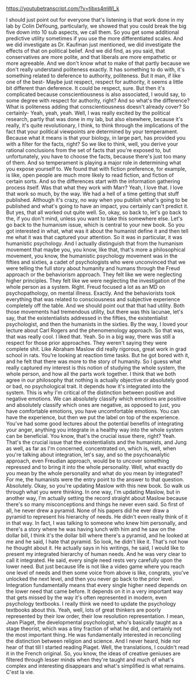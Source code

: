 https://youtubetranscript.com/?v=tibxs4mWI_k

 I should just point out for everyone that's listening is that work done in my lab by Colin DeYoung, particularly, we showed that you could break the big five down into 10 sub aspects, we call them. So you get some additional predictive utility sometimes if you use the more differentiated scales. And we did investigate as Dr. Kaufman just mentioned, we did investigate the effects of that on political belief. And we did find, as you said, that conservatives are more polite, and that liberals are more empathetic or more agreeable. And we don't know what to make of that partly because we don't really understand politeness exactly. It has something to do with, it's something related to deference to authority, politeness. But it man, if like one of the best- Maybe just respect, respect for authority, it seems a little bit different than deference. It could be respect, sure. But then it's complicated because conscientiousness is also associated, I would say, to some degree with respect for authority, right? And so what's the difference? What is politeness adding that conscientiousness doesn't already cover? So certainly- Yeah, yeah, yeah. Well, I was really excited by the political research, partly that was done in my lab, but also elsewhere, because it's really, it's quite revolutionary, I think, to think through the implications of the fact that your political viewpoints are determined by your temperament. Because what it means is that your biology, in large part, has provided you with a filter for the facts, right? So we like to think, well, you derive your rational conclusions from the set of facts that you're exposed to, but unfortunately, you have to choose the facts, because there's just too many of them. And so temperament is playing a major role in determining what you expose yourself to. We found that with fiction preference, for example, is like, open people are much more likely to read fiction, and fiction of certain sorts. And so the differences start with the information gathering process itself. Was that what they work with Marr? Yeah, I love that. I love that work so much, by the way. We had a hell of a time getting that stuff published. Although it's crazy, no way when you publish what's going to be published and what's going to have an impact, you certainly can't predict it. But yes, that all worked out quite well. So, okay, so back to, let's go back to the, if you don't mind, unless you want to take this somewhere else. Let's go back to the humanism issue, which is central to your new book. So you got interested in what, what was it about the humanist define it and then tell me what it was that captured your attention. So it was in particular, it was humanistic psychology. And I actually distinguish that from the humanism movement that maybe you, you know, like that, that's more a philosophical movement, you know, the humanistic psychology movement was in the fifties and sixties, a cadet of psychologists who were unconvinced that we were telling the full story about humanity and humans through the Freud approach or the behaviorism approach. They felt like we were neglecting higher principles. They felt like we were neglecting the investigation of the whole person as a system. Right. Freud focused a lot as an MD on psychopathology, on mental illness. Exactly. And the behaviorists took everything that was related to consciousness and subjective experience completely off the table. And we should point out that that had utility. Both those movements had tremendous utility, but there was this lacunae, let's say, that the existentialists addressed in the fifties, the existentialist psychologist, and then the humanists in the sixties. By the way, I loved your lecture about Carl Rogers and the phenomenology approach. So that was, that was really cool. I liked that. Yeah. So in a big way, there was still a respect for those prior approaches. They weren't saying they were complete shit. Like Abraham Maslow did really rigorous, great work in grad school in rats. You're looking at reaction time tasks. But he got bored with it, and he felt that there was more to the story of humanity. So I guess what really captured my interest is this notion of studying the whole system, the whole person, and how all the parts work together. I think that we both agree in our philosophy that nothing is actually objective or absolutely good or bad, no psychological trait. It depends how it's integrated into the system. This is why I'm critical of the distinction between positive and negative emotions. We can absolutely classify which emotions are positive and absolutely classify which ones are negative, as opposed to just, you have comfortable emotions, you have uncomfortable emotions. You can have the experience, but then we put the label on top of the experience. You've had some good lectures about the potential benefits of integrating your anger, anything you integrate in a healthy way into the whole system can be beneficial. You know, that's the crucial issue there, right? Yeah. That's the crucial issue that the existentialists and the humanists, and Jung as well, as far as I'm concerned, concentrated on, which is, well, when you're talking about integration, let's say, and so the psychoanalytic approach, even Freudian approach, would be to uncover something repressed and to bring it into the whole personality. Well, what exactly do you mean by the whole personality and what do you mean by integrated? For me, the humanists were the entry point to the answer to that question. Absolutely. Okay, so you're updating Maslow with this new book. So walk us through what you were thinking. In one way, I'm updating Maslow, but in another way, I'm actually setting the record straight about Maslow because there's so many misconceptions and things he never even said. So first of all, he never drew a pyramid. None of his papers did he ever draw a pyramid to represent his hierarchy of needs. He didn't even really think of it in that way. In fact, I was talking to someone who knew him personally, and there's a story where he was having lunch with him and he saw on the dollar bill, I think it's the dollar bill where there's a pyramid, and he looked at me and he said, I hate that pyramid. So look, he didn't like it. That's not how he thought about it. He actually says in his writings, he said, I would like to present my integrated hierarchy of human needs. And he was very clear to call it integrated. He said, every single need rests very carefully upon the lower need. But just because life is not like a video game where you reach one level of needs and then some voice from above is like, congrats, you've unlocked the next level, and then you never go back to the prior level. Integration fundamentally means that every single higher need depends on the lower need that came before. It depends on it in a very important way that gets missed by the way it's often represented in modern, even psychology textbooks. I really think we need to update the psychology textbooks about this. Yeah, well, lots of great thinkers are poorly represented by their low order, their low resolution representation. I mean, Jean Piaget, the developmental psychologist, who's basically taught as a stage theorist, which was a tiny fraction of what he did, and certainly not the most important thing. He was fundamentally interested in reconciling the distinction between religion and science. And I never heard, hide nor hear of that till I started reading Piaget. Well, the translations, I couldn't read it in the French original. So, you know, the ideas of creative geniuses are filtered through lesser minds when they're taught and much of what's complex and interesting disappears and what's simplified is what remains. C'est la vie.